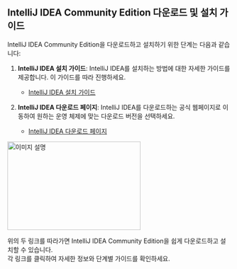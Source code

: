 ## IntelliJ IDEA Community Edition 다운로드 및 설치 가이드

IntelliJ IDEA Community Edition을 다운로드하고 설치하기 위한 단계는 다음과 같습니다:

1. **IntelliJ IDEA 설치 가이드**: IntelliJ IDEA를 설치하는 방법에 대한 자세한 가이드를 제공합니다. 이 가이드를 따라 진행하세요.
   - [IntelliJ IDEA 설치 가이드](https://m.blog.naver.com/djusti/223143383341?isInf=true)

2. **IntelliJ IDEA 다운로드 페이지**: IntelliJ IDEA를 다운로드하는 공식 웹페이지로 이동하여 원하는 운영 체제에 맞는 다운로드 버전을 선택하세요.
   - [IntelliJ IDEA 다운로드 페이지](https://www.jetbrains.com/idea/download/)

<div style="width: 300px; height: 200px; overflow: hidden;">
  <img src="https://github.com/bitcocom/BE7/assets/15371961/f5603fdd-ba47-4f72-a563-4c7ee9b19d89" alt="이미지 설명" width="100%" height="auto" />
</div>

위의 두 링크를 따라가면 IntelliJ IDEA Community Edition을 쉽게 다운로드하고 설치할 수 있습니다.<br> 
각 링크를 클릭하여 자세한 정보와 단계별 가이드를 확인하세요.
